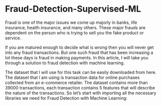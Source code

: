 # Fraud-Detection-Supervised-ML

Fraud is one of the major issues we come up majorly in banks, life insurance, health insurance, and many others. These major frauds are dependent on the person who is trying to sell you the fake product or service. 

If you are matured enough to decide what is wrong then you will never get into any fraud transactions. But one such fraud that has been increasing a lot these days is fraud in making payments. In this article, I will take you through a solution to fraud detection with machine learning.

The dataset that I will use for this task can be easily downloaded from here. The dataset that I am using is transaction data for online purchases collected from an e-commerce retailer. The dataset contains more than 39000 transactions, each transaction contains 5 features that will describe the nature of the transactions. So let’s start with importing all the necessary libraries we need for Fraud Detection with Machine Learning:
